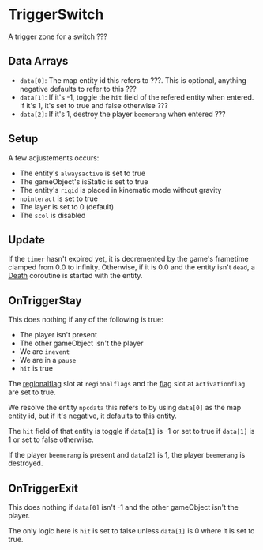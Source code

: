 # TriggerSwitch
A trigger zone for a switch ???

## Data Arrays
- `data[0]`: The map entity id this refers to ???. This is optional, anything negative defaults to refer to this ???
- `data[1]`: If it's -1, toggle the `hit` field of the refered entity when entered. If it's 1, it's set to true and false otherwise ???
- `data[2]`: If it's 1, destroy the player `beemerang` when entered ???

## Setup
A few adjustements occurs:
- The entity's `alwaysactive` is set to true
- The gameObject's isStatic is set to true
- The entity's `rigid` is placed in kinematic mode without gravity
- `nointeract` is set to true
- The layer is set to 0 (default)
- The `scol` is disabled

## Update
If the `timer` hasn't expired yet, it is decremented by the game's frametime clamped from 0.0 to infinity. Otherwise, if it is 0.0 and the entity isn't `dead`, a [Death](../../EntityControl/Notable%20methods/Death.md) coroutine is started with the entity.

## OnTriggerStay
This does nothing if any of the following is true:
- The player isn't present
- The other gameObject isn't the player
- We are `inevent`
- We are in a `pause`
- `hit` is true 

The [regionalflag](../../../Flags%20arrays/Regionalflags.md) slot at `regionalflags` and the [flag](../../../Flags%20arrays/flags.md) slot at `activationflag` are set to true.

We resolve the entity `npcdata` this refers to by using `data[0]` as the map entity id, but if it's negative, it defaults to this entity.

The `hit` field of that entity is toggle if `data[1]` is -1 or set to true if `data[1]` is 1 or set to false otherwise.

If the player `beemerang` is present and `data[2]` is 1, the player `beemerang` is destroyed.

## OnTriggerExit
This does nothing if `data[0]` isn't -1 and the other gameObject isn't the player.

The only logic here is `hit` is set to false unless `data[1]` is 0 where it is set to true.